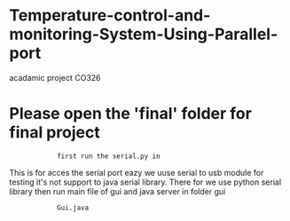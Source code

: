 # Temperature-control-and-monitoring-System-Using-Parallel-port
acadamic project CO326
# Please open the 'final' folder for final project 

                first run the serial.py in 
  This is for acces the serial port eazy
  we uuse serial to usb module for testing it's not support to java serial library. There for we use python serial library
then run main file of gui and java server in folder gui 


                Gui.java
